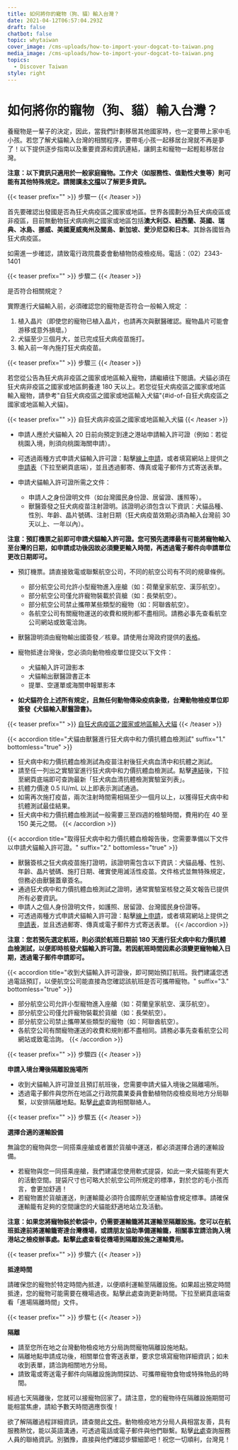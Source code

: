 ```yaml
---
title: 如何將你的寵物（狗、貓）輸入台灣？
date: 2021-04-12T06:57:04.293Z
draft: false
chatbot: false
topic: whytaiwan
cover_image: /cms-uploads/how-to-import-your-dogcat-to-taiwan.png
media_image: /cms-uploads/how-to-import-your-dogcat-to-taiwan.png
topics:
  - Discover Taiwan
style: right
---
```

# 如何將你的寵物（狗、貓）輸入台灣？

養寵物是一輩子的決定，因此，當我們計劃移居其他國家時，也一定要帶上家中毛小孩。若您了解犬貓輸入台灣的相關程序，要帶毛小孩一起移居台灣就不再是夢了！以下提供逐步指南以及重要資源和資訊連結，讓飼主和寵物一起輕鬆移居台灣。

**注意：以下資訊只適用於一般家庭寵物。工作犬（如服務性、值勤性犬隻等）則可能有其他特殊規定。請閱讀[本文檔](https://www.baphiq.gov.tw/ws.php?id=16487)以了解更多資訊。**

{{< teaser prefix="" >}}
步驟一
{{< /teaser >}}

首先要確認出發國是否為狂犬病疫區之國家或地區。世界各國劃分為狂犬病疫區或非疫區，目前無動物狂犬病病例之國家或地區包括**澳大利亞、紐西蘭、英國、瑞典、冰島、挪威、美國夏威夷州及關島、新加坡、愛沙尼亞和日本**。其餘各國皆為狂犬病疫區。

如需進一步確認，請致電行政院農委會動植物防疫檢疫局。電話：（02）2343-1401

{{< teaser prefix="" >}}
步驟二
{{< /teaser >}}

是否符合相關規定？

實際進行犬貓輸入前，必須確認您的寵物是否符合一般輸入規定 ：

1. 植入晶片（即使您的寵物已植入晶片，也請再次與獸醫確認。寵物晶片可能會游移或意外損壞。）
2. 犬貓至少三個月大，並已完成狂犬病疫苗施打。
3. 輸入前一年內施打狂犬病疫苗。

{{< teaser prefix="" >}}
步驟三
{{< /teaser >}}

若您從公告為狂犬病非疫區之國家或地區輸入寵物，請繼續往下閱讀。犬貓必須在狂犬病非疫區之國家或地區飼養達 180 天以上。若您從狂犬病疫區之國家或地區輸入寵物，請參考"自狂犬病疫區之國家或地區輸入犬貓"{#id-of-自狂犬病疫區之國家或地區輸入犬貓}。

{{< teaser prefix="" >}}
自狂犬病非疫區之國家或地區輸入犬貓
{{< /teaser >}}

* 申請人應於犬貓輸入 20 日前向預定到達之港站申請輸入許可證（例如：若從桃園入境，則須向桃園海關申請）。
* 可透過兩種方式申請犬貓輸入許可證：點擊[線上申請](https://pet-epermit.baphiq.gov.tw/)，或者填寫網站上提供之[申請表](https://www.baphiq.gov.tw/ws.php?id=13028)（下拉至網頁底端），並且透過郵寄、傳真或電子郵件方式寄送表單。
* 申請犬貓輸入許可證所需之文件：

  * 申請人之身份證明文件（如台灣國民身份證、居留證、護照等）。
  * 獸醫簽發之狂犬病疫苗注射證明。該證明必須包含以下資訊：犬貓品種、性別、年齡、晶片號碼、注射日期（狂犬病疫苗效期必須為輸入台灣前 30 天以上、一年以內）。

**注意：預訂機票之前即可申請犬貓輸入許可證。您可預先選擇最有可能將寵物輸入至台灣的日期，如申請成功後因故必須變更輸入時間，再透過電子郵件向申請單位更改日期即可。**

* 預訂機票。請直接致電或聯繫航空公司，不同的航空公司有不同的規章條例。

  * 部分航空公司允許小型寵物進入座艙（如：荷蘭皇家航空、漢莎航空）。
  * 部分航空公司僅允許寵物裝載於貨艙（如：長榮航空）。
  * 部分航空公司禁止攜帶某些類型的寵物（如：阿聯酋航空）。
  * 各航空公司有關寵物運送的收費和規則都不盡相同。請務必事先查看航空公司網站或致電洽詢。
* 獸醫證明須由寵物輸出國簽發／核章。請使用台灣政府提供的[表格](https://www.baphiq.gov.tw/en/upload/baphiq/files/web_structure/14261/20103.pdf)。
* 寵物抵達台灣後，您必須向動物檢疫單位提交以下文件：

  * 犬貓輸入許可證影本
  * 犬貓輸出獸醫證書正本
  * 提單、空運單或海關申報單影本
* **如犬貓符合上述所有規定，且無任何動物傳染疫病象徵，台灣動物檢疫單位即簽發《犬貓輸入獸醫證書》。**

{{< teaser prefix="" >}}
[自狂犬病疫區之國家或地區輸入犬貓](#id-of-自狂犬病疫區之國家或地區輸入犬貓)[](#id-of-自狂犬病疫區之國家或地區輸入犬貓)
{{< /teaser >}}

{{< accordion title="犬貓由獸醫進行狂犬病中和力價抗體血檢測試" suffix="1." bottomless="true" >}}
* 狂犬病中和力價抗體血檢測試為疫苗注射後狂犬病血清中和抗體之測試。
* 請至任一列出之實驗室進行狂犬病中和力價抗體血檢測試。點擊[連結](https://www.baphiq.gov.tw/ws.php?id=13032)後，下拉至網頁底端即可查詢最新「狂犬病血清抗體檢測實驗室列表」。
* 抗體力價達 0.5 IU/mL 以上即表示測試通過。
* 如需再次施打疫苗，兩次注射時間需相隔至少一個月以上，以獲得狂犬病中和抗體測試最佳結果。
* 狂犬病中和力價抗體血檢測試一般需要三至四週的檢驗時間，費用約在 40 至 150 美元之間。
{{< /accordion >}}

{{< accordion title="取得狂犬病中和力價抗體血檢報告後，您需要準備以下文件以申請犬貓輸入許可證。" suffix="2." bottomless="true" >}}
* 獸醫簽核之狂犬病疫苗施打證明，該證明需包含以下資訊：犬貓品種、性別、年齡、晶片號碼、施打日期、確實使用滅活性疫苗。文件格式並無特殊規定，但務必由獸醫蓋章簽名。
* 通過狂犬病中和力價抗體血檢測試之證明，通常實驗室核發之英文報告已提供所有必要資訊。
* 申請人之個人身份證明文件，如護照、居留證、台灣國民身份證等。
* 可透過兩種方式申請犬貓輸入許可證：點擊[線上申請](https://pet-epermit.baphiq.gov.tw/)，或者填寫網站上提供之[申請表](https://www.baphiq.gov.tw/ws.php?id=13032)，並且透過郵寄、傳真或電子郵件方式寄送表單。
{{< /accordion >}}

**注意：您若預先選定航班，則必須於航班日期前 180 天進行狂犬病中和力價抗體血檢測試，以便即時核發犬貓輸入許可證。若因航班時間因素必須變更寵物輸入日期，透過電子郵件申請即可。**

{{< accordion title="收到犬貓輸入許可證後，即可開始預訂航班。我們建議您透過電話預訂，以便航空公司能直接為您確認該航班是否可攜帶寵物。" suffix="3." bottomless="true" >}}
* 部分航空公司允許小型寵物進入座艙（如：荷蘭皇家航空、漢莎航空）。
* 部分航空公司僅允許寵物裝載於貨艙（如：長榮航空）。
* 部分航空公司禁止攜帶某些類型的寵物（如：阿聯酋航空）。
* 各航空公司有關寵物運送的收費和規則都不盡相同。請務必事先查看航空公司網站或致電洽詢。
{{< /accordion >}}

{{< teaser prefix="" >}}
步驟四
{{< /teaser >}}

**申請入境台灣後隔離設施場所**

* 收到犬貓輸入許可證並且預訂航班後，您需要申請犬貓入境後之隔離場所。
* 透過電子郵件與您所在地區之行政院農業委員會動植物防疫檢疫局地方分局聯繫，以安排隔離地點。點擊[此處](https://www.baphiq.gov.tw/ws.php?id=18)查詢相關聯絡人。

{{< teaser prefix="" >}}
步驟五
{{< /teaser >}}

**選擇合適的運輸設備**

無論您的寵物與您一同搭乘座艙或者置於貨艙中運送，都必須選擇合適的運輸設備。

* 若寵物與您一同搭乘座艙，我們建議您使用軟式提袋，如此一來犬貓能有更大的活動空間。提袋尺寸也可略大於航空公司所規定的標準，對於您的毛小孩而言，會更加舒適！
* 若寵物置於貨艙運送，則運輸籠必須符合國際航空運輸協會規定標準。請確保運輸籠有足夠的空間讓您的犬貓能舒適地站立及活動。

**注意：如果您將寵物裝於軟袋中，仍需要運輸籠將其運輸至隔離設施。您可以在航班抵達前將運輸籠寄達台灣機場，或請朋友協助準備運輸籠，相關事宜請洽詢入境港站之檢疫辦事處。點擊[此處](https://www.baphiq.gov.tw/ws.php?id=20897)查看從機場到隔離設施之運輸費用。**



{{< teaser prefix="" >}}
步驟六
{{< /teaser >}}

**抵達時間**

請確保您的寵物於特定時間內抵達，以便順利運輸至隔離設施。如果超出預定時間抵達，您的寵物可能需要在機場過夜。點擊此處查詢更新時間。下拉至網頁底端查看「進場隔離時間」文件。



{{< teaser prefix="" >}}
步驟七
{{< /teaser >}}

**隔離**

* 請至您所在地之台灣動物檢疫地方分局詢問寵物隔離設施地點。
* 隔離地點申請成功後，相關單位會寄送表單，要求您填寫寵物詳細資訊；如未收到表單，請洽詢相關地方分局。
* 請致電或寄送電子郵件向隔離設施詢問探訪、可攜帶寵物食物或特殊物品的時間。

經過七天隔離後，您就可以接寵物回家了。請注意，您的寵物待在隔離設施期間可能相當焦慮，請給予數天時間適應恢復！

欲了解隔離過程詳細資訊，請查閱此[文件](https://www.baphiq.gov.tw/ws.php?id=13028)。動物檢疫地方分局人員相當友善，具有服務熱忱，能以英語溝通，可透過電話或電子郵件與他們聯繫。點擊[此處](https://www.baphiq.gov.tw/ws.php?id=18)查詢服務人員的聯絡資訊。別猶豫，直接與他們確認步驟細節吧！祝您一切順利，台灣見！